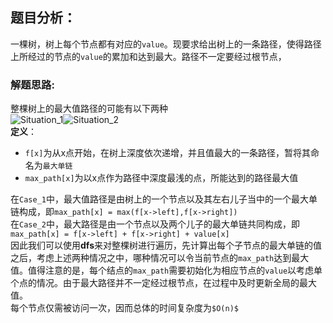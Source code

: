 ## 题目分析：
一棵树，树上每个节点都有对应的`value`。现要求给出树上的一条路径，使得路径上所经过的节点的`value`的累加和达到最大。路径不一定要经过根节点，  

### 解题思路:  
整棵树上的最大值路径的可能有以下两种  
![Situation_1](http://p1.bpimg.com/1949/864c8e584f7cc107.png)![Situation_2](http://p1.bpimg.com/1949/42a12bf1d45f2715.png)  
**定义**：  
+ `f[x]`为从x点开始，在树上深度依次递增，并且值最大的一条路径，暂将其命名为`最大单链`  
+ `max_path[x]`为以x点作为路径中深度最浅的点，所能达到的路径最大值

在`Case_1`中，最大值路径是由树上的一个节点以及其左右儿子当中的一个最大单链构成，即`max_path[x] = max(f[x->left],f[x->right])`  
在`Case_2`中，最大路径是由一个节点以及两个儿子的最大单链共同构成，即`max_path[x] = f[x->left] + f[x->right] + value[x]`  
因此我们可以使用**dfs**来对整棵树进行遍历，先计算出每个子节点的最大单链的值之后，考虑上述两种情况之中，哪种情况可以令当前节点的`max_path`达到最大值。值得注意的是，每个结点的`max_path`需要初始化为相应节点的`value`以考虑单个点的情况。由于最大路径并不一定经过根节点，在过程中及时更新全局的最大值。  
每个节点仅需被访问一次，因而总体的时间复杂度为`$O(n)$`
